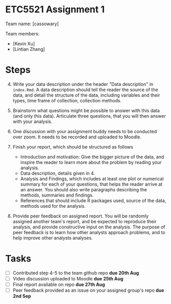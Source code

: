 # ETC5521 Assignment 1 

Team name: [cassowary]

Team members:

* [Kexin Xu]
* [Lintian Zhang]

# Steps

4. Write your data description under the header "Data description" in `index.Rmd`. A data description should tell the reader the source of the data, and detail the structure of the data, including variables and their types, time frame of collection, collection methods. 

5. Brainstorm what questions might be possible to answer with this data (and only this data). Articulate three questions, that you will then answer with your analysis. 

6. One discussion with your assignment buddy needs to be conducted over zoom. It needs to be recorded and uploaded to Moodle.  

7. Finish your report, which should be structured as follows
    - Introduction and motivation: Give the bigger picture of the data, and inspire the reader to learn more about the problem by reading your analysis. 
    - Data description, details given in 4.
    - Analysis and Findings, which includes at least one plot or numerical summary for each of your questions, that helps the reader arrive at an answer. You should also write paragraphs describing the methods, summaries and findings. 
    - References that should include R packages used, source of the data, methods used for the analysis.

8.  Provide peer feedback on assigned report. You will be randomly assigned another team's report, and be expected to reproduce their analysis, and provide constructive input on the analysis. The purpose of peer feedback is to learn how other analysts approach problems, and to help improve other analysts analyses. 


# Tasks


- [ ] Contributed step 4-5 to the team github repo **due 20th Aug**
- [ ] Video discussion uploaded to Moodle **due 25th Aug**
- [ ] Final report available on repo **due 27th Aug**
- [ ] Peer feedback provided as an issue on your assigned group's repo **due 2nd Sep**
